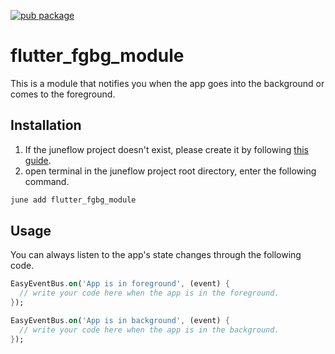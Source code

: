 [![pub package](https://img.shields.io/pub/v/flutter_fgbg_module.svg)](https://pub.dartlang.org/packages/flutter_fgbg_module)

# flutter_fgbg_module
This is a module that notifies you when the app goes into the background or comes to the foreground.

##  Installation
1. If the juneflow project doesn't exist, please create it by following [this guide](https://doc.juneflow.org/get-started).
2. open terminal in the juneflow project root directory, enter the following command.
 ```bash
 june add flutter_fgbg_module
 ```

## Usage
You can always listen to the app's state changes through the following code.
```dart
EasyEventBus.on('App is in foreground', (event) {
  // write your code here when the app is in the foreground.
});

EasyEventBus.on('App is in background', (event) {
  // write your code here when the app is in the background.
});
```